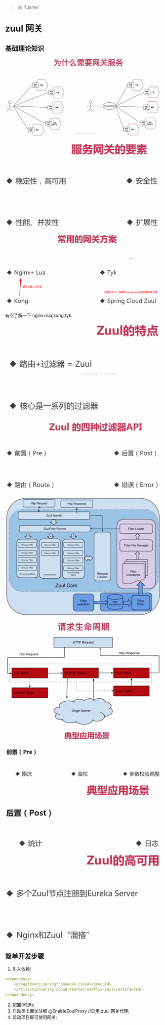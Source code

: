 > by Yuanwl

# zuul 网关

## 基础理论知识

![8-1-为什么需要网关服务](../attachments/8-1-为什么需要网关服务.png)

![8-1-网关要素](../attachments/8-1-网关要素.png)

![8-1-常用网关方案](../attachments/8-1-常用网关方案.png)

有空了解一下 nginx+lua,kong,tyk.

![8-1-zuul的特点](../attachments/8-1-zuul的特点.png)

![8-1-zull的四种过滤器](../attachments/8-1-zull的四种过滤器.png)

![8-1-zuul架构图](../attachments/8-1-zuul架构图.png)

![8-1-zuul请求生命周期](../attachments/8-1-zuul请求生命周期.png)

![8-4-典型应用场景-pre](../attachments/8-4-典型应用场景-pre.png)

![8-4-典型应用场景-post](../attachments/8-4-典型应用场景-post.png)

![8-4-zuul高可用](../attachments/8-4-zuul高可用.png)

## 简单开发步骤

1. 引入依赖:
```yml
<dependency>
    <groupId>org.springframework.cloud</groupId>
    <artifactId>spring-cloud-starter-netflix-zuul</artifactId>
</dependency>
```
2. 配置(可选);
3. 启动类上面加注解 @EnableZuulProxy //启用 zuul 网关代理;
4. 启动项目即可使用网关;

